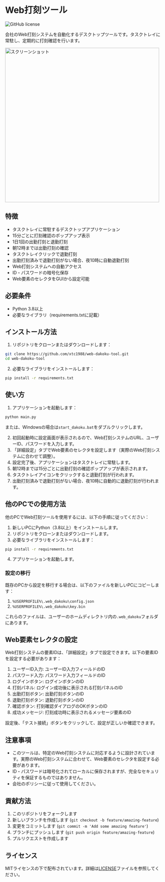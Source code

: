 # Web打刻ツール

![GitHub license](https://img.shields.io/badge/license-MIT-blue.svg)

会社のWeb打刻システムを自動化するデスクトップツールです。タスクトレイに常駐し、定期的に打刻確認を行います。

<img src="docs/screenshot.png" alt="スクリーンショット" width="500"/>

## 特徴

- タスクトレイに常駐するデスクトップアプリケーション
- 15分ごとに打刻確認のポップアップ表示
- 1日1回の出勤打刻と退勤打刻
- 朝12時までは出勤打刻の確認
- タスクトレイクリックで退勤打刻
- 出勤打刻済みで退勤打刻がない場合、夜10時に自動退勤打刻
- Web打刻システムへの自動アクセス
- ID・パスワードの暗号化保存
- Web要素のセレクタをGUIから設定可能

## 必要条件

- Python 3.8以上
- 必要なライブラリ（requirements.txtに記載）

## インストール方法

1. リポジトリをクローンまたはダウンロードします：

```bash
git clone https://github.com/xtc1988/web-dakoku-tool.git
cd web-dakoku-tool
```

2. 必要なライブラリをインストールします：

```bash
pip install -r requirements.txt
```

## 使い方

1. アプリケーションを起動します：

```bash
python main.py
```

または、Windowsの場合は`start_dakoku.bat`をダブルクリックします。

2. 初回起動時に設定画面が表示されるので、Web打刻システムのURL、ユーザーID、パスワードを入力します。
3. 「詳細設定」タブでWeb要素のセレクタを設定します（実際のWeb打刻システムに合わせて調整）。
4. 設定完了後、アプリケーションはタスクトレイに常駐します。
5. 朝12時までは15分ごとに出勤打刻の確認ポップアップが表示されます。
6. タスクトレイアイコンをクリックすると退勤打刻が行われます。
7. 出勤打刻済みで退勤打刻がない場合、夜10時に自動的に退勤打刻が行われます。

## 他のPCでの使用方法

他のPCでWeb打刻ツールを使用するには、以下の手順に従ってください：

1. 新しいPCにPython（3.8以上）をインストールします。
2. リポジトリをクローンまたはダウンロードします。
3. 必要なライブラリをインストールします：

```bash
pip install -r requirements.txt
```

4. アプリケーションを起動します。

### 設定の移行

既存のPCから設定を移行する場合は、以下のファイルを新しいPCにコピーします：

1. `%USERPROFILE%\.web_dakoku\config.json`
2. `%USERPROFILE%\.web_dakoku\key.bin`

これらのファイルは、ユーザーのホームディレクトリ内の`.web_dakoku`フォルダにあります。

## Web要素セレクタの設定

Web打刻システムの要素IDは、「詳細設定」タブで設定できます。以下の要素IDを設定する必要があります：

1. ユーザーID入力: ユーザーID入力フィールドのID
2. パスワード入力: パスワード入力フィールドのID
3. ログインボタン: ログインボタンのID
4. 打刻パネル: ログイン成功後に表示される打刻パネルのID
5. 出勤打刻ボタン: 出勤打刻ボタンのID
6. 退勤打刻ボタン: 退勤打刻ボタンのID
7. 確認ボタン: 打刻確認ダイアログのOKボタンのID
8. 成功メッセージ: 打刻成功時に表示されるメッセージ要素のID

設定後、「テスト接続」ボタンをクリックして、設定が正しいか確認できます。

## 注意事項

- このツールは、特定のWeb打刻システムに対応するように設計されています。実際のWeb打刻システムに合わせて、Web要素のセレクタを設定する必要があります。
- ID・パスワードは暗号化されてローカルに保存されますが、完全なセキュリティを保証するものではありません。
- 会社のポリシーに従って使用してください。

## 貢献方法

1. このリポジトリをフォークします
2. 新しいブランチを作成します (`git checkout -b feature/amazing-feature`)
3. 変更をコミットします (`git commit -m 'Add some amazing feature'`)
4. ブランチにプッシュします (`git push origin feature/amazing-feature`)
5. プルリクエストを作成します

## ライセンス

MITライセンスの下で配布されています。詳細は[LICENSE](LICENSE)ファイルを参照してください。
